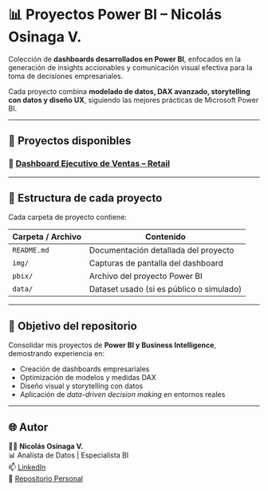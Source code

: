 # 📊 Proyectos Power BI – Nicolás Osinaga V.

Colección de **dashboards desarrollados en Power BI**, enfocados en la generación de insights accionables y comunicación visual efectiva para la toma de decisiones empresariales.  

Cada proyecto combina **modelado de datos, DAX avanzado, storytelling con datos y diseño UX**, siguiendo las mejores prácticas de Microsoft Power BI.

---

## 📂 Proyectos disponibles

### 🔹 [Dashboard Ejecutivo de Ventas – Retail](./dashboard-ventas-retail)

---

## 🧩 Estructura de cada proyecto

Cada carpeta de proyecto contiene:

| Carpeta / Archivo | Contenido |
|--------------------|-----------|
| `README.md` | Documentación detallada del proyecto |
| `img/` | Capturas de pantalla del dashboard |
| `pbix/` | Archivo del proyecto Power BI |
| `data/` | Dataset usado (si es público o simulado) |

---

## 🎯 Objetivo del repositorio

Consolidar mis proyectos de **Power BI y Business Intelligence**, demostrando experiencia en:
- Creación de dashboards empresariales
- Optimización de modelos y medidas DAX
- Diseño visual y storytelling con datos
- Aplicación de *data-driven decision making* en entornos reales

---

## 🌐 Autor

👨‍💻 **Nicolás Osinaga V.**  
📊 Analista de Datos | Especialista BI  
📫 [LinkedIn](https://www.linkedin.com/in/nicolas-osinaga/)  
💼 [Repositorio Personal](https://github.com/nicolasosinaga)
